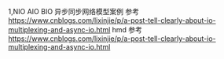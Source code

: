 1,NIO AIO BIO 异步同步网络模型案例 参考 https://www.cnblogs.com/lixinjie/p/a-post-tell-clearly-about-io-multiplexing-and-async-io.html
hmd 参考 https://www.cnblogs.com/lixinjie/p/a-post-tell-clearly-about-io-multiplexing-and-async-io.html
